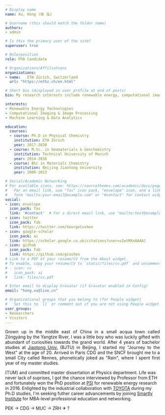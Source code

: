 ```yaml
---
# Display name
name: Xu, Hong (徐 泓)

# Username (this should match the folder name)
authors:
- admin

# Is this the primary user of the site?
superuser: true

# Role/position
role: PhD Candidate

# Organizations/Affiliations
organizations:
- name:   ETH Zürich, Switzerland
  url: "https://ethz.ch/en.html"

# Short bio (displayed in user profile at end of posts)
bio: My research interests include renewable energy, computational imaging and big data analytics.

interests:
- Renewable Energy Technologies
- Computational Imaging & Image Processing
- Machine Learning & Data Analytics

education:
  courses:
  - course: Ph.D in Physical Chemistry
    institution: ETH Zürich
    year: 2017-2020
  - course: M.Sc. in Geomaterials & Geochemistry
    institution: Technical University of Munich
    year: 2014-2016
  - course: BSc in Materials Chemistry
    institution: Beijing Jiaotong University
    year: 2009-2013

# Social/Academic Networking
# For available icons, see: https://sourcethemes.com/academic/docs/page-builder/#icons
#   For an email link, use "fas" icon pack, "envelope" icon, and a link in the
#   form "mailto:your-email@example.com" or "#contact" for contact widget.
social:
- icon: envelope
  icon_pack: fas
  link: '#contact'  # For a direct email link, use "mailto:test@example.org".
- icon: twitter
  icon_pack: fab
  link: https://twitter.com/GeorgeCushen
- icon: google-scholar
  icon_pack: ai
  link: https://scholar.google.co.uk/citations?user=sIwtMXoAAAAJ
- icon: github
  icon_pack: fab
  link: https://github.com/gcushen
# Link to a PDF of your resume/CV from the About widget.
# To enable, copy your resume/CV to `static/files/cv.pdf` and uncomment the lines below.
# - icon: cv
#   icon_pack: ai
#   link: files/cv.pdf

# Enter email to display Gravatar (if Gravatar enabled in Config)
email: "hong.xu@live.cn"

# Organizational groups that you belong to (for People widget)
#   Set this to `[]` or comment out if you are not using People widget.
user_groups:
- Researchers
- Visitors
---
```

<p  align="justify">Grown up in the middle east of China in a small acqua town called Zōngyáng by the Yangtze River, I was a little boy who was luckily gifted with abundant of curiosities towards the grand world. After 4 years of bachelor studies at <a href="http://en.bjtu.edu.cn/" target="_blank">Jiaotong Univ.</a> (BJTU) in Beijing, I started my "Journey to the West" at the age of 20. Arrived in Paris CDG and the SNCF brought me to a small City called Rennes, phonetically joked as "Rain", where I spent first year of my master studies. </p> 

<p Thanks to the great EU mobility, I continued the second year of master at Tech. Univ. of Munich</a> (TUM) and committed master dissertation at Physics department. Life was never lack of suprises, I got the chance interviewed by Professor from ETH and fortunately won the PhD position at <a href="https://www.psi.ch/en" target="_blank">PSI</a> for renewable energy research in 2016. Enlighted by the industrial collaboration with <a href="https://www.toyota-europe.com/" target="_blank">TOYOTA</a> during my Ph.D studies, I'm seeking futher career advancements by joining <a href="https://smart.ly/the-free-mba/curriculum" target="_blank">Smartly Institute</a> for MBA-level professional education and networking.</p> 

PEK -> CDG -> MUC -> ZRH ✈ ?
